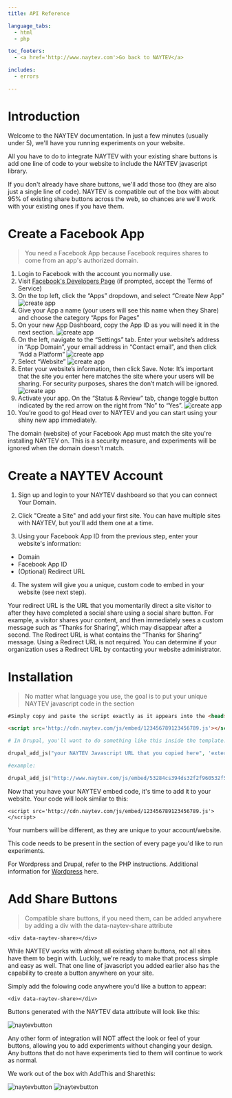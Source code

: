 ```yaml
---
title: API Reference

language_tabs:
  - html
  - php

toc_footers:
  - <a href='http://www.naytev.com'>Go back to NAYTEV</a>

includes:
  - errors

---
```


# Introduction

Welcome to the NAYTEV documentation. In just a few minutes (usually under 5), we'll have you running experiments on your website.

All you have to do to integrate NAYTEV with your existing share buttons is add one line of code to your website to include the NAYTEV javascript library.

If you don't already have share buttons, we'll add those too (they are also just a single line of code). NAYTEV is compatible out of the box with about 95% of existing share buttons across the web, so chances are we'll work with your existing ones if you have them.

# Create a Facebook App

> You need a Facebook App because Facebook requires shares to come from an app's authorized domain.

1. Login to Facebook with the account you normally use. 
1. Visit <a href="http://developers.facebook.com" target="_blank">Facebook's Developers Page</a> (if prompted, accept the Terms of Service) 
1. On the top left, click the “Apps” dropdown,  and select “Create New App” ![create app](facebook/createApp.png)
1. Give your App a name (your users will see this name when they Share) and choose the category “Apps for Pages” 
1. On your new App Dashboard, copy the App ID as you will need it in the next section. ![create app](facebook/appID.png)
1. On the left, navigate to the “Settings” tab. Enter your website’s address in “App Domain”, your email address in “Contact email”, and then click “Add a Platform” ![create app](facebook/addPlatform.png)
1. Select “Website” ![create app](facebook/website.png)
1. Enter your website’s information, then click Save. Note: It’s important that the site you enter here matches the site where your users will be sharing. For security purposes, shares the don’t match will be ignored. ![create app](facebook/websiteDetails.png)
1. Activate your app.  On the “Status & Review” tab, change toggle button indicated by the red arrow on the right from “No” to “Yes”. ![create app](facebook/activate.png)
1. You’re good to go! Head over to NAYTEV and you can start using your shiny new app immediately. 

<aside class="notice">
The domain (website) of your Facebook App must match the site you're installing NAYTEV on. This is a security measure, and experiments will be ignored when the domain doesn't match.
</aside>

# Create a NAYTEV Account

1. Sign up and login to your NAYTEV dashboard so that you can connect Your Domain.

2. Click "Create a Site" and add your first site. You can have multiple sites with NAYTEV, but you'll add them one at a time.

3. Using your Facebook App ID from the previous step, enter your website's information:
  * Domain
  * Facebook App ID
  * (Optional) Redirect URL

4. The system will give you a unique, custom code to embed in your website (see next step).

<aside class="notice">
Your redirect URL is the URL that you momentarily direct a site visitor to after they have completed a social share using a social share button. For example, a visitor shares your content, and then immediately sees a custom message such as “Thanks for Sharing”, which may disappear after a second. The Redirect URL is what contains the “Thanks for Sharing” message. Using a Redirect URL is not required. You can determine if your organization uses a Redirect URL by contacting your website administrator.
</aside>


# Installation

> No matter what language you use, the goal is to put your unique NAYTEV javascript code in the <head> section

```html
#Simply copy and paste the script exactly as it appears into the <head> section of your website. The numbers in your script will be different.

<script src='http://cdn.naytev.com/js/embed/123456789123456789.js'></script>

```

```php
# In Drupal, you'll want to do something like this inside the template.php file:

drupal_add_js("your NAYTEV Javascript URL that you copied here", 'external');

#example: 

drupal_add_js("http://www.naytev.com/js/embed/53284cs394ds32f2f960532f5.js", 'external');


```


Now that you have your NAYTEV embed code, it's time to add it to your website. Your code will look similar to this:

`<script src='http://cdn.naytev.com/js/embed/123456789123456789.js'></script>`

<aside class="notice">Your numbers will be different, as they are unique to your account/website.</aside>

This code needs to be present in the <HEAD> section of every page you'd like to run experiments.

For Wordpress and Drupal, refer to the PHP instructions. Additional information for [Wordpress](https://codex.wordpress.org/Using_Javascript) here.

# Add Share Buttons

> Compatible share buttons, if you need them, can be added anywhere by adding a div with the data-naytev-share attribute

```
<div data-naytev-share></div>

```

While NAYTEV works with almost all existing share buttons, not all sites have them to begin with. Luckily, we're ready to make that process simple and easy as well. That one line of javascript you added earlier also has the capability to create a button anywhere on your site.  

Simply add the folowing code anywhere you'd like a button to appear:

`<div data-naytev-share></div>`

Buttons generated with the NAYTEV data attribute will look like this: 

![naytevbutton](naytevbutton.png)

<aside class="notice">
  Any other form of integration will NOT affect the look or feel of your buttons, allowing you to add experiments without changing your design. Any buttons that do not have experiments tied to them will continue to work as normal.
</aside>

We work out of the box with AddThis and Sharethis:

![naytevbutton](addthis.jpeg)    ![naytevbutton](sharethis.png)


